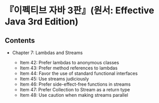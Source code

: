 # 『이펙티브 자바 3판』(원서: Effective Java 3rd Edition)

## Contents
* Chapter 7: Lambdas and Streams

    * Item 42: Prefer lambdas to anonymous classes
    * Item 43: Prefer method references to lambdas
    * Item 44: Favor the use of standard functional interfaces
    * Item 45: Use streams judiciously
    * Item 46: Prefer side-effect-free functions in streams
    * Item 47: Prefer Collection to Stream as a return type
    * Item 48: Use caution when making streams parallel
